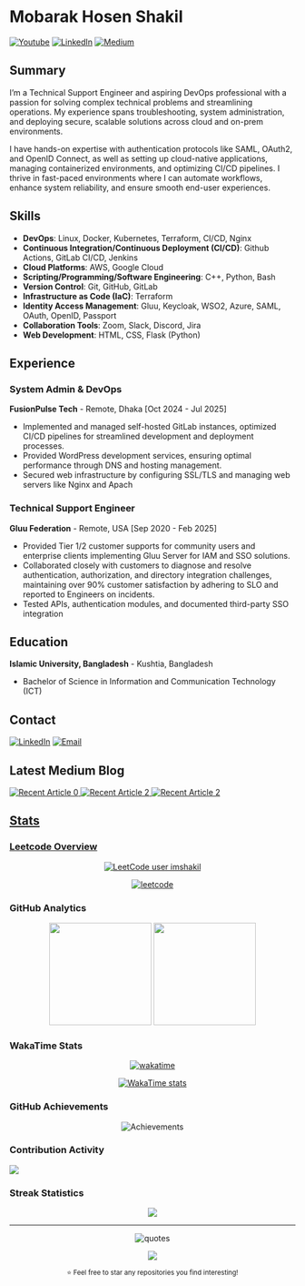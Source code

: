 <!-- ### Hi there! 👋 Welcome to My GitHub Profile -->

<!-- <img style="width:20%;" src="https://raw.githubusercontent.com/imShakil/imShakil/refs/heads/master/ShakilOps.png" /> -->


# Mobarak Hosen Shakil

[![Youtube](https://img.shields.io/badge/ShakilOps-red?style=flat&label=Youtube)](https://youtube.com/@ShakilOps)
[![LinkedIn](https://img.shields.io/badge/Mobarak%20Hosen-blue?style=flat&label=Linkedin)](https://www.linkedin.com/in/imshakil)
[![Medium](https://img.shields.io/badge/Medium-imshakil-orange)](https://medium.com/@imshakil)


## Summary

I’m a Technical Support Engineer and aspiring DevOps professional with a passion for solving complex technical problems and streamlining operations. My experience spans troubleshooting, system administration, and deploying secure, scalable solutions across cloud and on-prem environments.

I have hands-on expertise with authentication protocols like SAML, OAuth2, and OpenID Connect, as well as setting up cloud-native applications, managing containerized environments, and optimizing CI/CD pipelines. I thrive in fast-paced environments where I can automate workflows, enhance system reliability, and ensure smooth end-user experiences.

## Skills

- **DevOps**: Linux, Docker, Kubernetes, Terraform, CI/CD, Nginx
- **Continuous Integration/Continuous Deployment (CI/CD)**: Github Actions, GitLab CI/CD, Jenkins
- **Cloud Platforms**: AWS, Google Cloud
- **Scripting/Programming/Software Engineering**: C++, Python, Bash
- **Version Control**: Git, GitHub, GitLab
- **Infrastructure as Code (IaC)**: Terraform
- **Identity Access Management**: Gluu, Keycloak, WSO2, Azure, SAML, OAuth, OpenID, Passport
- **Collaboration Tools**: Zoom, Slack, Discord, Jira
- **Web Development**: HTML, CSS, Flask (Python)

## Experience

### System Admin & DevOps

**FusionPulse Tech** - Remote, Dhaka [Oct 2024 - Jul 2025]

- Implemented and managed self-hosted GitLab instances, optimized CI/CD pipelines for streamlined development and deployment processes.
- Provided WordPress development services, ensuring optimal performance through DNS and hosting management.
- Secured web infrastructure by configuring SSL/TLS and managing web servers like Nginx and Apach

### Technical Support Engineer

**Gluu Federation** - Remote, USA [Sep 2020 - Feb 2025]

- Provided Tier 1/2 customer supports for community users and enterprise clients implementing Gluu Server for IAM and SSO solutions.
- Collaborated closely with customers to diagnose and resolve authentication, authorization, and directory integration challenges, maintaining over 90% customer satisfaction by adhering to SLO and reported to Engineers on incidents.
- Tested APIs, authentication modules, and documented third-party SSO integration

## Education

**Islamic University, Bangladesh** - Kushtia, Bangladesh

- Bachelor of Science in Information and Communication Technology (ICT)

## Contact

[![LinkedIn](https://img.shields.io/badge/Mobarak%20Hosen-blue?style=flat&label=Linkedin)](https://www.linkedin.com/in/imshakil)
[![Email](https://img.shields.io/badge/mh.ice.iu@gmail.com-blue?&style=flat&label=Email)](mailto:mh.ice.iu@gmail.com)

## Latest Medium Blog

  <a target="_blank" href="https://github-readme-medium-recent-article.vercel.app/medium/@imshakil/0"><img src="https://github-readme-medium-recent-article.vercel.app/medium/@imshakil/0" alt="Recent Article 0"> 
  <a target="_blank" href="https://github-readme-medium-recent-article.vercel.app/medium/@imshakil/1"><img src="https://github-readme-medium-recent-article.vercel.app/medium/@imshakil/1" alt="Recent Article 2"> 
  <a target="_blank" href="https://github-readme-medium-recent-article.vercel.app/medium/@imshakil/2"><img src="https://github-readme-medium-recent-article.vercel.app/medium/@imshakil/2" alt="Recent Article 2"> 

## Stats

### Leetcode Overview
<div align="center">
  
[![LeetCode user imshakil](https://img.shields.io/badge/dynamic/json?style=flat&labelColor=black&color=%23ffa116&label=Rating&query=ratingQuantile&url=https%3A%2F%2Fleetcode-badge.vercel.app%2Fapi%2Fusers%2Fimshakil&logo=leetcode&logoColor=yellow)](https://leetcode.com/u/imshakil/)

[![leetcode](https://leetcard.jacoblin.cool/imshakil)](https://leetcode.com/u/imshakil)

</div>

### GitHub Analytics

<div align="center">
  <img height="180em" src="https://github-readme-stats.vercel.app/api?username=imShakil&show_icons=true&theme=tokyonight&include_all_commits=true&count_private=true"/>
  <img height="180em" src="https://github-readme-stats.vercel.app/api/top-langs/?username=imShakil&layout=compact&langs_count=8&theme=tokyonight&hide=html,css,lua,c,makefile,json,xml&hide_progress=true"/>
</div>

### WakaTime Stats
<div align="center">
  
  [![wakatime](https://wakatime.com/badge/user/9cc79b11-4d33-4c8e-918e-6503b22946fc.svg)](https://wakatime.com/@imShakil)

  [![WakaTime stats](https://github-readme-stats.vercel.app/api/wakatime?username=imshakil&theme=tokyonight)](https://github.com/imShakil)

</div>

### GitHub Achievements
<div align="center">

  ![Achievements](https://github-profile-trophy.vercel.app/?username=imshakil&count_private=true&row=2&column=4&theme=tokyonight)

</div>

### Contribution Activity

<img src="https://github-readme-activity-graph.vercel.app/graph?username=imShakil&theme=tokyo-night&bg_color=1a1b27&color=70a5fd&line=bf91f3&point=38bdae&area=true&hide_border=true"/>

### Streak Statistics

<p align="center">
  <img src="https://github-readme-streak-stats.herokuapp.com/?user=imShakil&theme=tokyonight&hide_border=true"/>
</p>

---

<div align="center">
  
  <img alt="quotes" src="https://quotes-github-readme.vercel.app/api?type=horizontal&theme=tokyonight" />

  <p>
    <img src="https://komarev.com/ghpvc/?username=imShakil&color=blueviolet&style=for-the-badge&label=Profile+Views"/>
  </p>
  <sub>⭐ Feel free to star any repositories you find interesting!</sub>
</div>
